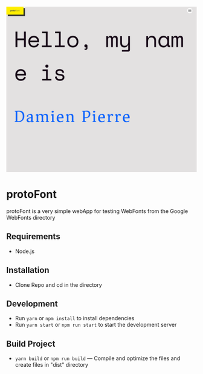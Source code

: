 ![alt text](https://raw.githubusercontent.com/nilsdenon/protoFont/master/_screenshots/protoFont-01.png)

# protoFont
protoFont is a very simple webApp for testing WebFonts from the Google WebFonts directory


## Requirements
* Node.js

## Installation
* Clone Repo and cd in the directory

## Development

* Run `yarn` or `npm install` to install dependencies
* Run `yarn start` or `npm run start` to start the development server

## Build Project

* `yarn build` or `npm run build` — Compile and optimize the files and create files in "dist" directory
